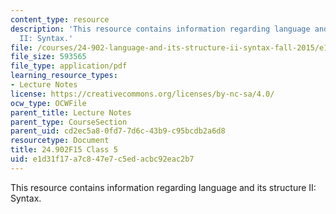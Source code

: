 ```yaml
---
content_type: resource
description: 'This resource contains information regarding language and its structure
  II: Syntax.'
file: /courses/24-902-language-and-its-structure-ii-syntax-fall-2015/e1d31f17a7c847e7c5edacbc92eac2b7_MIT24_902F15_Class5.pdf
file_size: 593565
file_type: application/pdf
learning_resource_types:
- Lecture Notes
license: https://creativecommons.org/licenses/by-nc-sa/4.0/
ocw_type: OCWFile
parent_title: Lecture Notes
parent_type: CourseSection
parent_uid: cd2ec5a8-0fd7-7d6c-43b9-c95bcdb2a6d8
resourcetype: Document
title: 24.902F15 Class 5
uid: e1d31f17-a7c8-47e7-c5ed-acbc92eac2b7
---
```

This resource contains information regarding language and its structure II: Syntax.